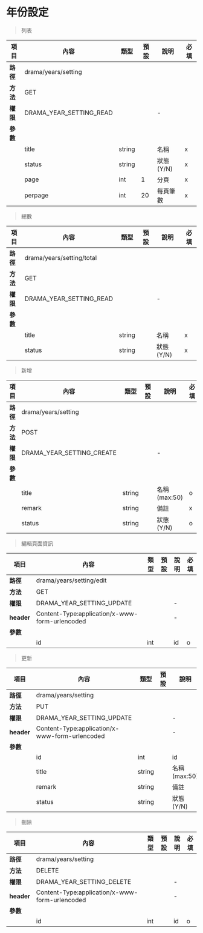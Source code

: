 # 年份設定

> 列表

| 項目         | 內容                         | 類型         | 預設         | 說明                  | 必填  |
|-------------|-----------------------------|--------------|--------------|---------------------|-------|
| <b>路徑</b>  |drama/years/setting         |              |              |                     |      |
| <b>方法</b>  | GET                        |              |              |                     |      |
| <b>權限</b>  |DRAMA_YEAR_SETTING_READ           |              |              |          -          |      |
| <b>參數</b>  |                             |              |              |                     |      |
|             |title                         | string         |              |    名稱                 |  x  |
|             |status                        | string         |              |    狀態(Y/N)                |  x  |
|             |page                         | int         |       1       |  分頁                   |   x  |
|             |perpage                      | int         |      20       |  每頁筆數                |   x  |

> 總數

| 項目         | 內容                         | 類型         | 預設         | 說明                  | 必填  |
|-------------|-----------------------------|--------------|--------------|---------------------|-------|
| <b>路徑</b>  |drama/years/setting/total          |              |              |                     |      |
| <b>方法</b>  | GET                        |              |              |                     |      |
| <b>權限</b>  |DRAMA_YEAR_SETTING_READ           |              |              |          -          |      |
| <b>參數</b>  |                             |              |              |                     |      |
|             |title                         | string         |              |    名稱                 |  x  |
|             |status                        | string         |              |    狀態(Y/N)                |  x  |

> 新增

| 項目         | 內容                         | 類型         | 預設         | 說明                  | 必填  |
|-------------|-----------------------------|--------------|--------------|---------------------|-------|
| <b>路徑</b>  |drama/years/setting         |              |              |                     |      |
| <b>方法</b>  | POST                        |              |              |                     |      |
| <b>權限</b>  |DRAMA_YEAR_SETTING_CREATE           |              |              |          -          |      |
| <b>參數</b>  |                             |              |              |                     |      |
|             |title                         | string         |              |    名稱(max:50)          |  o |
|             |remark                      | string         |              |   備註           | x  |
|             |status                        | string         |              |    狀態(Y/N)                |  o  |


> 編輯頁面資訊

| 項目         | 內容                         | 類型         | 預設         | 說明                  | 必填  |
|-------------|-----------------------------|--------------|--------------|---------------------|-------|
| <b>路徑</b>  |drama/years/setting/edit          |              |              |                     |      |
| <b>方法</b>  | GET                        |              |              |                     |      |
| <b>權限</b>  |DRAMA_YEAR_SETTING_UPDATE           |              |              |          -          |      |
| <b>header</b>|Content-Type:application/x-www-form-urlencoded     |              |              |          -          |      |
| <b>參數</b>  |                             |              |              |                     |      |
|             |id                           | int         |              |    id          |  o |



> 更新

| 項目         | 內容                         | 類型         | 預設         | 說明                  | 必填  |
|-------------|-----------------------------|--------------|--------------|---------------------|-------|
| <b>路徑</b>  |drama/years/setting         |              |              |                     |      |
| <b>方法</b>  | PUT                        |              |              |                     |      |
| <b>權限</b>  |DRAMA_YEAR_SETTING_UPDATE           |              |              |          -          |      |
| <b>header</b>|Content-Type:application/x-www-form-urlencoded     |              |              |          -          |      |
| <b>參數</b>  |                             |              |              |                     |      |
|             |id                           | int         |              |    id          |  o |
|             |title                         | string         |              |    名稱(max:50)          |  o |
|             |remark                      | string         |              |   備註           | x  |
|             |status                        | string         |              |    狀態(Y/N)                |  o  |


> 刪除

| 項目         | 內容                         | 類型         | 預設         | 說明                  | 必填  |
|-------------|-----------------------------|--------------|--------------|---------------------|-------|
| <b>路徑</b>  |drama/years/setting         |              |              |                     |      |
| <b>方法</b>  | DELETE                        |              |              |                     |      |
| <b>權限</b>  |DRAMA_YEAR_SETTING_DELETE          |              |              |          -          |      |
| <b>header</b>|Content-Type:application/x-www-form-urlencoded     |              |              |          -          |      |
| <b>參數</b>  |                             |              |              |                     |      |
|             |id                           | int         |              |    id          |  o |

